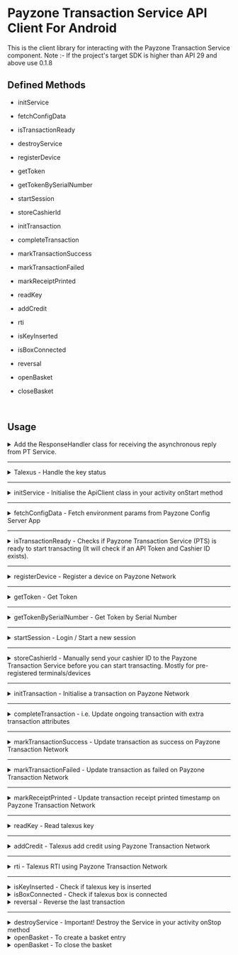 # Payzone Transaction Service API Client For Android

This is the client library for interacting with the Payzone Transaction Service component. 
Note :- If the project's target SDK is higher than API 29 and above use 0.1.8 

## Defined Methods

- initService
- fetchConfigData
- isTransactionReady
- destroyService
- registerDevice
- getToken
- getTokenBySerialNumber
- startSession
- storeCashierId
- initTransaction
- completeTransaction
- markTransactionSuccess
- markTransactionFailed
- markReceiptPrinted
- readKey
- addCredit
- rti
- isKeyInserted
- isBoxConnected
- reversal

- openBasket
- closeBasket

<br/>

## Usage

<details>
  <summary>  Add the ResponseHandler class for receiving the asynchronous reply from PT Service. </summary>

    public class ResponseHandler extends Handler {
        @Override
        public void handleMessage(Message msg) {
            String response;
            switch (msg.what) {
                case MessageConstants.MSG_REGISTER_DEVICE:
                    response = ApiClient.decompressData(msg.getData().getString(MessageConstants.RESP_REGISTER_DEVICE));
                    System.out.println("## Register Device Response = "+response);
                    break;
                case MessageConstants.MSG_INIT_TRANSACTION:
                    response = ApiClient.decompressData(msg.getData().getString(MessageConstants.RESP_INIT_TRANSACTION));
                    System.out.println("## Transaction Initialised Response = "+response);
                    break;
                case MessageConstants.MSG_MARK_TRANS_SUCCESS:
                    response = ApiClient.decompressData(msg.getData().getString(MessageConstants.RESP_MARK_TRANS_SUCCESS));
                    System.out.println("## Marked Successful Response = "+response);
                    break;
                case MessageConstants.MSG_MARK_TRANS_FAILED:
                    response = ApiClient.decompressData(msg.getData().getString(MessageConstants.RESP_MARK_TRANS_FAILED));
                    System.out.println("## Marked Failed Response = "+response);
                    break;
                case MessageConstants.MSG_MARK_RECEIPT_PRINTED:
                    response = ApiClient.decompressData(msg.getData().getString(MessageConstants.RESP_MARK_RECEIPT_PRINTED));
                    System.out.println("## Marked Receipt Printed Response = "+response);
                    break;
                default:
                    super.handleMessage(msg);
            }
        }
    }

  <b>NOTE:</b>
  
  You will notice a `ApiClient.decompressData` method wrapped around the response. This is because we only send compress string response data.
  Android Bundle/Parcel has a size limit and to mitigate against that we have to compress our responses. Therefore, you have to decompress the response data for all message responses coming back from the Payzone Transaction Service.    
</details>
<hr/>

<details>
  <summary>Talexus - Handle the key status</summary>
  <br>

  Register a broadcast receiver to receive the Talexus key status(inserted/removed)

    private final BroadcastReceiver mHandleMessageReceiver = new BroadcastReceiver() {
        @Override
        public void onReceive(Context context, Intent intent) {
            Boolean isKeyInserted = intent.getExtras().getBoolean(MessageConstants.RESP_TALEXUS_IS_KEY_INSERTED);
            //Perform the actions
        }
    };

    
    registerReceiver(mHandleMessageReceiver, new IntentFilter(MessageConstants.ACTION_KEY_INSERTED));

Register a broadcast receiver to receive the Talexus box status(connected/disconnected)

    private final BroadcastReceiver mHandleBoxStatusMessageReceiver = new BroadcastReceiver() {
        @Override
        public void onReceive(Context context, Intent intent) {
            Boolean isBoxConnected = intent.getExtras().getBoolean(MessageConstants.RESP_TALEXUS_BOX_STATUS);
            //Perform the actions
        }
    };

    
    registerReceiver(mHandleBoxStatusMessageReceiver, new IntentFilter(MessageConstants.ACTION_TALEXUS_BOX_STATUS));



</details>
<hr/>

<details>
  <summary> initService - Initialise the ApiClient class in your activity onStart method</summary>
  <br>

    The ApiClient class constructor params are:

    - Your activity context.
    - Reply Messenger created using your Response handler.


    @Override
    protected void onStart() {
        super.onStart();
        responseHandler = new ResponseHandler();
        replyMessenger = new Messenger(responseHandler);
        apiClient = new ApiClient(getApplicationContext(), replyMessenger);
        apiClient.initService(); // Connects your app with the Payzone Transaction Service Component
    }


</details>
<hr/>

<details>
  <summary> fetchConfigData - Fetch environment params from Payzone Config Server App</summary>
  <br>

    The ApiClient class constructor params are:

    - Your activity context.
    - Reply Messenger created using your Response handler.


    @Override
    protected void onStart() {
        super.onStart();
        responseHandler = new ResponseHandler();
        replyMessenger = new Messenger(responseHandler);
        apiClient = new ApiClient(getApplicationContext(), replyMessenger);
        apiClient.initService(); // Connects your app with the Payzone Transaction Service Component
        apiClient.fetchConfigData(); // Fetch environment params
    }


</details>
<hr/>

<details>
  <summary>isTransactionReady - Checks if Payzone Transaction Service (PTS) is ready to start transacting (It will check if an API Token and Cashier ID exists). </summary>
  <br>

    boolean success =  apiClient.isTransactionReady();
    System.out.println("## Is Transaction Ready check sent to service queue: "+success);

  <b>Note:</b> 
  The call is Async and a response will be sent via the response handler.
</details>
<hr/>

<details>
  <summary>registerDevice - Register a device on Payzone Network </summary>
  <br>


    JSONObject obj = new JSONObject();
    obj.put("barcode", "267693243349691");
    obj.put("deviceId", "1545D2053");
    obj.put("tId", "49691");
    boolean success =  apiClient.registerDevice(obj);
    System.out.println("## Device Registration sent to service queue: "+success);


</details>
<hr/>

<details>
  <summary>getToken - Get Token </summary>
  <br>

    String tId = "49691";
    boolean success =  apiClient.getToken(tId);
    System.out.println("## Get Token Request sent to service queue: "+success);


</details>
<hr/>

<details>
  <summary>getTokenBySerialNumber - Get Token by Serial Number</summary>
  <br>

    String serialNumber = "1545D2053";
    boolean success =  apiClient.getTokenBySerialNumber(serialNumber);
    System.out.println("## Get Token By Serial Number Request sent to service queue: "+success);


</details>
<hr/>

<details>
  <summary>startSession - Login / Start a new session </summary>
  <br>


    JSONObject obj = new JSONObject();
    obj.put("pin", 1234);
    boolean success =  apiClient.startSession(obj);
    System.out.println("## Get Session Request sent to service queue: "+success);


</details>
<hr/>

<details>
  <summary>storeCashierId - Manually send your cashier ID to the Payzone Transaction Service before you can start transacting. Mostly for pre-registered terminals/devices </summary>
  <br>


    String cashierId = "1234";
    boolean success =  apiClient.storeCashierId(cashierId);
    System.out.println("## Get Store Cashier sent to service queue: "+success);


</details>
<hr/>

<details>
  <summary>initTransaction - Initialise a transaction on Payzone Network </summary>
  <br>
  
  Client App use case (For client apps with associated clientRef):


    JSONObject obj = new JSONObject();
    obj.put("clientRef", "294decdf-0d8d-4bc5-9921-7460ab737fba");
    obj.put("transactionGuid", "bfd0f250-66ce-11eb-863b-a5942ff6aec7");
    obj.put("transactionAmount", 1000);
    obj.put("barcode", "63385450042016567880");
    boolean success =  apiClient.initTransaction(obj);
    System.out.println("## Transaction init sent to service queue: "+success);

  Standard Payzone use case:
  
    JSONObject obj = new JSONObject();
    obj.put("transactionSource", "0");
    obj.put("productId", "24382");
    obj.put("transactionGuid", "bfd0f250-66ce-11eb-863b-a5942ff6aec7");
    obj.put("transactionAmount", 1000);
    obj.put("barcode", "63385450042016567880");
    boolean success =  apiClient.initTransaction(obj);
    System.out.println("## Transaction init sent to service queue: "+success);
      
</details>
<hr/>

<details>
  <summary>completeTransaction - i.e. Update ongoing transaction with extra transaction attributes </summary>
  <br>


    JSONObject obj = new JSONObject();
    obj.put("id", "bfd0f250-66ce-11eb-863b-a5942ff6aec7"); // i.e. Your transactionGuid
    obj.put("utrn", "1100883828292828"); // or this could be ticketNumber, extra_json_info object etc..
    obj.put("responseCode", "00"); // "00" for successful topup or "05" for failure.
    obj.put("smartMeterErrorText", "Something went wrong"); // Should in case it is a faulure
    boolean success =  apiClient.completeTransaction(obj);
    System.out.println("## Complete transaction request sent to service queue: "+success);


</details>
<hr/>

<details>
  <summary>markTransactionSuccess - Update transaction as success on Payzone Transaction Network </summary>
  <br>


    JSONObject obj = new JSONObject();
    obj.put("id", "bfd0f250-66ce-11eb-863b-a5942ff6aec7");
    boolean success =  apiClient.markTransactionSuccess(obj);
    System.out.println("## Mark transaction successful request sent to service queue: "+success);


</details>
<hr/>

<details>
  <summary>markTransactionFailed - Update transaction as failed on Payzone Transaction Network  </summary>
  <br>


    JSONObject obj = new JSONObject();
    obj.put("id", "bfd0f250-66ce-11eb-863b-a5942ff6aec7");
    boolean success =  apiClient.markTransactionFailed(obj);
    System.out.println("## Mark transaction failed request sent to service queue: "+success);


</details>
<hr/>

<details>
  <summary>markReceiptPrinted - Update transaction receipt printed timestamp on Payzone Transaction Network  </summary>
  <br>


    JSONObject obj = new JSONObject();
    obj.put("id", "bfd0f250-66ce-11eb-863b-a5942ff6aec7");
    boolean success =  apiClient.markReceiptPrinted(obj);
    System.out.println("## Transaction receipt printed request sent to service queue: "+success);


</details>
<hr/>

<details>
  <summary>readKey - Read talexus key </summary>
  <br>


    boolean success =  apiClient.readKey();
    System.out.println("## Read talexus key: " + success);
    
    Response:-
    {
      "success": true,
      "keyImage": "333346574081DDBD0004926E120600AF000A47340000D3AC41E5FFAB4070C140990B440EC800840E040E040E040E040E040E040E040E440E040E440E040E040E22010100261E0D07000000000000395A000000000000000000000000800000180000000000005FE30000000000000000000000000000000000000000000056BC",
      "variants": [
        {
          "id": 12,
          "iin": "102",
          "maxAmount": 8000,
          "multipleOf": 100,
          "name": "EDF Add Credit",
          "uiFlow": "talexus.addCredit"
        },
        {
          "id": 11,
          "iin": "102",
          "name": "EDF RTI",
          "uiFlow": "talexus.resetKey"
        },
        {
          "balance": 17500,
          "id": 13,
          "iin": "102",
          "name": "EDF Display Balance",
          "uiFlow": "talexus.displayBalance"
        }
      ]
    }
        

</details>
<hr/>


<details>
  <summary>addCredit - Talexus add credit using Payzone Transaction Network  </summary>
  <br>


    JSONObject obj = new JSONObject();
    obj.put("amount", "600");
    obj.put("productId", "68128");
    obj.put("keyImage", "555560321131866500366BE0400500550001D21C0000005AC000F779A2A1E350990B840084008400440004000400040004000400040044008400040004000400101101000F0D0000000000000000000000000000000000000000000080000098000000000000C04C000000000000000000000000000000000000000000003A94");
    boolean success =  apiClient.addCredit(obj);
    System.out.println("## Talexus add credit: "+success);

    Response:-
    {
      "success": true,
      "transactionGuid": "e9d8ec0a-604f-4a1d-bc0f-dac6d1631817",
      "customerReceipt": "<style>\n.receipt_preview {width: 100%;height: 100%;margin: 100px 0;}.receipt_preview.paper-bus {width: 100%;margin: 0 160px 100px 0;border-right: dashed 2px black;}@media only screen and (min-width : 575px){.receipt_preview td {width: 100%;font-size: 22pt;font-family: arial;-webkit-font-smoothing: none;padding: 0;}}@media only screen and (max-width : 575px) and (orientation:portrait){.receipt_preview td {width: 100%;font-size: 19pt;font-family: arial;-webkit-font-smoothing: none;padding: 0;}}.receipt_preview .receipt_line {border-bottom: 3px dashed #000;}.receipt_preview .receipt_half_height {width: 100%;height: 7px;}.receipt_preview .receipt_preview_image {width: 100%;}<\/style>\n<table class=\"receipt_preview\">\n<tr><td colspan=\"2\" width=\"100%\"   align=\"center\"><\/td><\/tr><tr><td colspan=\"2\" width=\"100%\"   align=\"center\"><\/td><\/tr><tr><td colspan=\"2\" width=\"100%\"   align=\"center\"><\/td><\/tr><tr><td colspan=\"2\" width=\"100%\"   align=\"center\"><\/td><\/tr><tr><td class=\"receipt_half_height\" colspan=\"2\"><div class=\"receipt_half_height\"><div><\/td><\/tr><tr><td colspan=\"2\" width=\"100%\"   align=\"left\">Talexus EDF<\/td><\/tr><tr><td width=\"50%\"   align=\"left\">METER TYPE:<\/td><td width=\"50%\"   align=\"right\">SML<\/td><\/tr><tr><td width=\"50%\"   align=\"left\">METER NUMBER:<\/td><td width=\"50%\"   align=\"right\">F08D014657<\/td><\/tr><tr><td width=\"50%\"   align=\"left\">KEY NUMBER:<\/td><td width=\"50%\"   align=\"right\">0004DDBD<\/td><\/tr><tr><td width=\"50%\"   align=\"left\">CRN:<\/td><td width=\"50%\"   align=\"right\">671070084911<\/td><\/tr><tr><td width=\"50%\"   align=\"left\">SUPPLIER ID:<\/td><td width=\"50%\"   align=\"right\">4<\/td><\/tr><tr><td width=\"50%\"   align=\"left\">HOST ID:<\/td><td width=\"50%\"   align=\"right\">4<\/td><\/tr><tr><td class=\"receipt_half_height\" colspan=\"2\"><div class=\"receipt_half_height\"><div><\/td><\/tr><tr><td width=\"50%\"   align=\"left\">Payment<\/td><td width=\"50%\"   align=\"right\">&pound;3.00<\/td><\/tr><tr><td width=\"50%\"   align=\"left\">MOP<\/td><td width=\"50%\"   align=\"right\">CASH<\/td><\/tr><tr><td class=\"receipt_half_height\" colspan=\"2\"><div class=\"receipt_half_height\"><div><\/td><\/tr><tr><td width=\"50%\"   align=\"left\">CREDIT:<\/td><td width=\"50%\"   align=\"right\">&pound;188.00<\/td><\/tr><tr><td class=\"receipt_half_height\" colspan=\"2\"><div class=\"receipt_half_height\"><div><\/td><\/tr><tr><td colspan=\"2\" width=\"100%\"   align=\"left\"><\/td><\/tr><tr><td colspan=\"2\" width=\"100%\"   align=\"left\"><\/td><\/tr><tr><td colspan=\"2\" width=\"100%\"   align=\"left\"><\/td><\/tr><tr><td colspan=\"2\" width=\"100%\"   align=\"left\"><\/td><\/tr><tr><td colspan=\"2\" width=\"100%\"   align=\"left\"><\/td><\/tr><tr><td colspan=\"2\" width=\"100%\"   align=\"left\"><\/td><\/tr><tr><td colspan=\"2\" width=\"100%\"   align=\"left\"><\/td><\/tr><tr><td class=\"receipt_half_height\" colspan=\"2\"><div class=\"receipt_half_height\"><div><\/td><\/tr><tr><td colspan=\"2\"><hr><\/td><\/tr><tr><td colspan=\"2\" width=\"100%\"   align=\"center\">CUSTOMER COPY<\/td><\/tr><tr><td colspan=\"2\"><hr><\/td><\/tr><tr><td colspan=\"2\" width=\"100%\"   align=\"center\">We're here for your<\/td><\/tr><tr><td colspan=\"2\" width=\"100%\"   align=\"center\">energy top-ups this winter.<\/td><\/tr><tr><td colspan=\"2\" width=\"100%\"   align=\"center\">Visit<\/td><\/tr><tr><td colspan=\"2\" width=\"100%\"   align=\"center\">storelocator.payzone.co.uk<\/td><\/tr><tr><td class=\"receipt_half_height\" colspan=\"2\"><div class=\"receipt_half_height\"><div><\/td><\/tr><tr><td width=\"50%\"   align=\"left\">M423857<\/td><td width=\"50%\"   align=\"right\">C0002<\/td><\/tr><tr><td width=\"50%\"   align=\"left\">T35112029<\/td><td width=\"50%\"   align=\"right\">R0050<\/td><\/tr><tr><td width=\"50%\"   align=\"left\">DATE 17\/08\/23<\/td><td width=\"50%"   align=\"left\">DATE 17\/08\/23<\/td><td width=\"50%\"   align=\"right\">10:48<\/td><\/tr><\/table><br><br><br><br>\n",
      "status": "Completed"
    } 

</details>
<hr/>

<details>
  <summary>rti - Talexus RTI using Payzone Transaction Network  </summary>
  <br>


    JSONObject obj = new JSONObject();
    obj.put("rtiReference", "05318140");
    obj.put("productId", "68129");
    obj.put("keyImage", "555560321131866500366BE0400500550001D21C0000005AC000F779A2A1E350990B840084008400440004000400040004000400040044008400040004000400101101000F0D0000000000000000000000000000000000000000000080000098000000000000C04C000000000000000000000000000000000000000000003A94");
    boolean success =  apiClient.rti(obj);
    System.out.println("## Talexus add credit: "+success);

    Response:-
    {
      "success": true,
      "transactionGuid": "aa204f2a-9eb0-43d1-a7e2-e00de5372eb8",
      "customerReceipt": "<style>\n.receipt_preview {width: 100%;height: 100%;margin: 100px 0;}.receipt_preview.paper-bus {width: 100%;margin: 0 160px 100px 0;border-right: dashed 2px black;}@media only screen and (min-width : 575px){.receipt_preview td {width: 100%;font-size: 22pt;font-family: arial;-webkit-font-smoothing: none;padding: 0;}}@media only screen and (max-width : 575px) and (orientation:portrait){.receipt_preview td {width: 100%;font-size: 19pt;font-family: arial;-webkit-font-smoothing: none;padding: 0;}}.receipt_preview .receipt_line {border-bottom: 3px dashed #000;}.receipt_preview .receipt_half_height {width: 100%;height: 7px;}.receipt_preview .receipt_preview_image {width: 100%;}<\/style>\n<table class=\"receipt_preview\">\n<tr><td colspan=\"2\" width=\"100%\"   align=\"center\"><\/td><\/tr><tr><td colspan=\"2\" width=\"100%\"   align=\"center\"><\/td><\/tr><tr><td colspan=\"2\" width=\"100%\"   align=\"center\"><\/td><\/tr><tr><td colspan=\"2\" width=\"100%\"   align=\"center\"><\/td><\/tr><tr><td class=\"receipt_half_height\" colspan=\"2\"><div class=\"receipt_half_height\"><div><\/td><\/tr><tr><td colspan=\"2\" width=\"100%\"   align=\"left\">Talexus EDF<\/td><\/tr><tr><td width=\"50%\"   align=\"left\">METER TYPE:<\/td><td width=\"50%\"   align=\"right\">SE<\/td><\/tr><tr><td width=\"50%\"   align=\"left\">METER NUMBER:<\/td><td width=\"50%\"   align=\"right\">S95A062911<\/td><\/tr><tr><td width=\"50%\"   align=\"left\">KEY NUMBER:<\/td><td width=\"50%\"   align=\"right\">002D7DBC<\/td><\/tr><tr><td width=\"50%\"   align=\"left\">CRN:<\/td><td width=\"50%\"   align=\"right\">671069359233        <\/td><\/tr><tr><td width=\"50%\"   align=\"left\">SUPPLIER ID:<\/td><td width=\"50%\"   align=\"right\">0<\/td><\/tr><tr><td width=\"50%\"   align=\"left\">HOST ID:<\/td><td width=\"50%\"   align=\"right\">0<\/td><\/tr><tr><td class=\"receipt_half_height\" colspan=\"2\"><div class=\"receipt_half_height\"><div><\/td><\/tr><tr><td class=\"receipt_half_height\" colspan=\"2\"><div class=\"receipt_half_height\"><div><\/td><\/tr><tr><td colspan=\"2\"><hr><\/td><\/tr><tr><td colspan=\"2\" width=\"100%\"   align=\"left\">RTI APPLIED<\/td><\/tr><tr><td width=\"50%\"   align=\"left\">Customer ID<\/td><td width=\"50%\"   align=\"right\"><\/td><\/tr><tr><td colspan=\"2\"><hr><\/td><\/tr><tr><td class=\"receipt_half_height\" colspan=\"2\"><div class=\"receipt_half_height\"><div><\/td><\/tr><tr><td width=\"50%\"   align=\"left\">CREDIT:<\/td><td width=\"50%\"   align=\"right\">&pound;30.00<\/td><\/tr><tr><td class=\"receipt_half_height\" colspan=\"2\"><div class=\"receipt_half_height\"><div><\/td><\/tr><tr><td class=\"receipt_half_height\" colspan=\"2\"><div class=\"receipt_half_height\"><div><\/td><\/tr><tr><td colspan=\"2\"><hr><\/td><\/tr><tr><td colspan=\"2\" width=\"100%\"   align=\"center\">CUSTOMER COPY<\/td><\/tr><tr><td colspan=\"2\"><hr><\/td><\/tr><tr><td class=\"receipt_half_height\" colspan=\"2\"><div class=\"receipt_half_height\"><div><\/td><\/tr><tr><td width=\"50%\"   align=\"left\">M423857<\/td><td width=\"50%\"   align=\"right\">C0002<\/td><\/tr><tr><td width=\"50%\"   align=\"left\">T35112029<\/td><td width=\"50%\"   align=\"right\">R0031<\/td><\/tr><tr><td width=\"50%\"   align=\"left\">DATE 17\/08\/23<\/td><td width=\"50%\"   align=\"right\">10:48<\/td><\/tr><\/table><br><br><br><br>\n",
      "status": "Completed"
    }

</details>
<hr/>

<details>
  <summary>isKeyInserted - Check if talexus key is inserted </summary>
  <br>

    boolean success =  apiClient.isKeyInserted();
    System.out.println("## Is talexus key inserted: " + success);

     Response:-
    {"success":true,"isKeyInserted":true/false}
}
     
</details>
<details>
  <summary>isBoxConnected - Check if talexus box is connected </summary>
  <br>

    boolean success =  apiClient.isBoxConnected();
    System.out.println("## Is talexus key inserted: " + success);

     Response:-
    {"success":true,"isBoxConnected":true/false}

</details>
<details>
  <summary>reversal - Reverse the last transaction </summary>
  <br>

    JSONObject obj = new JSONObject();
    obj.put("productId", "68129");
    obj.put("keyImage", "555560321131866500366BE0400500550001D21C0000005AC000F779A2A1E350990B840084008400440004000400040004000400040044008400040004000400101101000F0D0000000000000000000000000000000000000000000080000098000000000000C04C000000000000000000000000000000000000000000003A94");
    boolean success =  apiClient.reversal(obj);
    System.out.println("## Talexus reversal: "+success);

    Response:-
    {
      "success": true,
      "transactionGuid": "aa204f2a-9eb0-43d1-a7e2-e00de5372eb8",
      "customerReceipt": "<style>\n.receipt_preview {width: 100%;height: 100%;margin: 100px 0;}.receipt_preview.paper-bus {width: 100%;margin: 0 160px 100px 0;border-right: dashed 2px black;}@media only screen and (min-width : 575px){.receipt_preview td {width: 100%;font-size: 22pt;font-family: arial;-webkit-font-smoothing: none;padding: 0;}}@media only screen and (max-width : 575px) and (orientation:portrait){.receipt_preview td {width: 100%;font-size: 19pt;font-family: arial;-webkit-font-smoothing: none;padding: 0;}}.receipt_preview .receipt_line {border-bottom: 3px dashed #000;}.receipt_preview .receipt_half_height {width: 100%;height: 7px;}.receipt_preview .receipt_preview_image {width: 100%;}<\/style>\n<table class=\"receipt_preview\">\n<tr><td colspan=\"2\" width=\"100%\"   align=\"center\"><\/td><\/tr><tr><td colspan=\"2\" width=\"100%\"   align=\"center\"><\/td><\/tr><tr><td colspan=\"2\" width=\"100%\"   align=\"center\"><\/td><\/tr><tr><td colspan=\"2\" width=\"100%\"   align=\"center\"><\/td><\/tr><tr><td class=\"receipt_half_height\" colspan=\"2\"><div class=\"receipt_half_height\"><div><\/td><\/tr><tr><td colspan=\"2\" width=\"100%\"   align=\"left\">Talexus EDF<\/td><\/tr><tr><td width=\"50%\"   align=\"left\">METER TYPE:<\/td><td width=\"50%\"   align=\"right\">SE<\/td><\/tr><tr><td width=\"50%\"   align=\"left\">METER NUMBER:<\/td><td width=\"50%\"   align=\"right\">S95A062911<\/td><\/tr><tr><td width=\"50%\"   align=\"left\">KEY NUMBER:<\/td><td width=\"50%\"   align=\"right\">002D7DBC<\/td><\/tr><tr><td width=\"50%\"   align=\"left\">CRN:<\/td><td width=\"50%\"   align=\"right\">671069359233        <\/td><\/tr><tr><td width=\"50%\"   align=\"left\">SUPPLIER ID:<\/td><td width=\"50%\"   align=\"right\">0<\/td><\/tr><tr><td width=\"50%\"   align=\"left\">HOST ID:<\/td><td width=\"50%\"   align=\"right\">0<\/td><\/tr><tr><td class=\"receipt_half_height\" colspan=\"2\"><div class=\"receipt_half_height\"><div><\/td><\/tr><tr><td class=\"receipt_half_height\" colspan=\"2\"><div class=\"receipt_half_height\"><div><\/td><\/tr><tr><td colspan=\"2\"><hr><\/td><\/tr><tr><td colspan=\"2\" width=\"100%\"   align=\"left\">RTI APPLIED<\/td><\/tr><tr><td width=\"50%\"   align=\"left\">Customer ID<\/td><td width=\"50%\"   align=\"right\"><\/td><\/tr><tr><td colspan=\"2\"><hr><\/td><\/tr><tr><td class=\"receipt_half_height\" colspan=\"2\"><div class=\"receipt_half_height\"><div><\/td><\/tr><tr><td width=\"50%\"   align=\"left\">CREDIT:<\/td><td width=\"50%\"   align=\"right\">&pound;30.00<\/td><\/tr><tr><td class=\"receipt_half_height\" colspan=\"2\"><div class=\"receipt_half_height\"><div><\/td><\/tr><tr><td class=\"receipt_half_height\" colspan=\"2\"><div class=\"receipt_half_height\"><div><\/td><\/tr><tr><td colspan=\"2\"><hr><\/td><\/tr><tr><td colspan=\"2\" width=\"100%\"   align=\"center\">CUSTOMER COPY<\/td><\/tr><tr><td colspan=\"2\"><hr><\/td><\/tr><tr><td class=\"receipt_half_height\" colspan=\"2\"><div class=\"receipt_half_height\"><div><\/td><\/tr><tr><td width=\"50%\"   align=\"left\">M423857<\/td><td width=\"50%\"   align=\"right\">C0002<\/td><\/tr><tr><td width=\"50%\"   align=\"left\">T35112029<\/td><td width=\"50%\"   align=\"right\">R0031<\/td><\/tr><tr><td width=\"50%\"   align=\"left\">DATE 17\/08\/23<\/td><td width=\"50%\"   align=\"right\">10:48<\/td><\/tr><\/table><br><br><br><br>\n",
      "status": "Completed"
    }
     
</details>
<hr/>

<details>
  <summary>destroyService - Important! Destroy the Service in your activity onStop method</summary>
  <br>


    @Override
    protected void onStop() {
        super.onStop();
        if(apiClient.destroyService()) {
            System.out.println("## Disconnected from Payzone Transaction service...");
        }
    }


</details>
<details>
  <summary>openBasket - To create a basket entry</summary>
  <br>

    boolean success =  apiClient.openBasket(basketId);
    Response:-
    {
      "success": true,
      "id": "1222"
    }

</details>

<details>
  <summary>openBasket - To close the basket</summary>
  <br>

    The response id received for opening the basket
    boolean success =  apiClient.openBasket(id);

</details>
